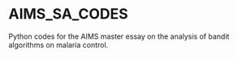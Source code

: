 # AIMS_SA_CODES
Python codes for the AIMS master essay on the analysis of bandit algorithms on malaria control.
